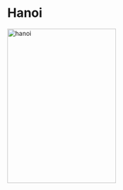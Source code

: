 # Hanoi

<img src="https://user-images.githubusercontent.com/59607521/197383607-ba0b225a-da67-4232-8a01-865662fc67ae.jpg" width="70%" height="30%" title="hanoi" alt="hanoi"></img>
